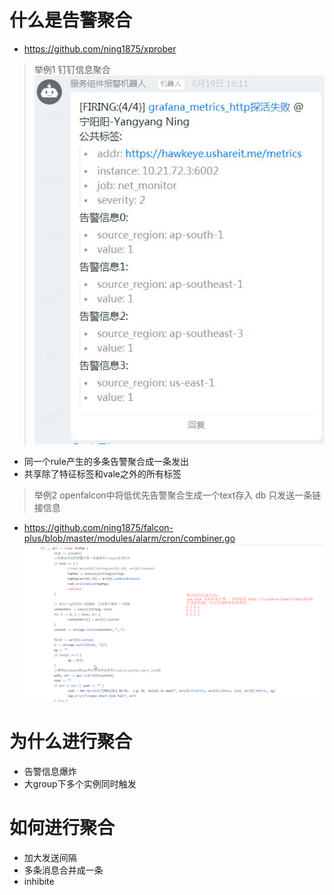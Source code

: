 # 什么是告警聚合

- https://github.com/ning1875/xprober

> 举例1 钉钉信息聚合
![image](./pic/告警聚合01.png)
- 同一个rule产生的多条告警聚合成一条发出
- 共享除了特征标签和vale之外的所有标签

> 举例2 openfalcon中将低优先告警聚合生成一个text存入 db
> 只发送一条链接信息
- https://github.com/ning1875/falcon-plus/blob/master/modules/alarm/cron/combiner.go
![image](./pic/falcon_alert.png)


# 为什么进行聚合
- 告警信息爆炸
- 大group下多个实例同时触发

# 如何进行聚合
- 加大发送间隔
- 多条消息合并成一条
- inhibite 


